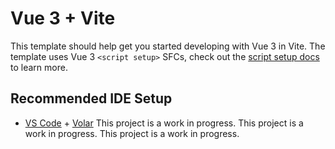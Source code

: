 # Vue 3 + Vite

This template should help get you started developing with Vue 3 in Vite. The template uses Vue 3 `<script setup>` SFCs, check out the [script setup docs](https://v3.vuejs.org/api/sfc-script-setup.html#sfc-script-setup) to learn more.

## Recommended IDE Setup

- [VS Code](https://code.visualstudio.com/) + [Volar](https://marketplace.visualstudio.com/items?itemName=Vue.volar)
T h i s   p r o j e c t   i s   a   w o r k   i n   p r o g r e s s .  
 T h i s   p r o j e c t   i s   a   w o r k   i n   p r o g r e s s .  
 T h i s   p r o j e c t   i s   a   w o r k   i n   p r o g r e s s .  
 